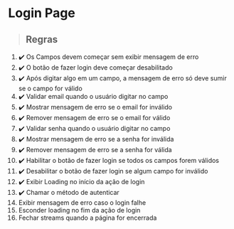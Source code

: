 # Login Page

> ## Regras
1.  ✔️ Os Campos devem começar sem exibir mensagem de erro
2.  ✔️ O botão de fazer login deve começar desabilitado
3.  ✔️ Após digitar algo em um campo, a mensagem de erro só deve sumir se o campo for válido
4.  ✔️ Validar email quando o usuário digitar no campo
5.  ✔️ Mostrar mensagem de erro se o email for inválido
6.  ✔️ Remover mensagem de erro se o email for válido
7.  ✔️ Validar senha quando o usuário digitar no campo
8.  ✔️ Mostrar mensagem de erro se a senha for inválida
9.  ✔️ Remover mensagem de erro se a senha for válida
10. ✔️ Habilitar o botão de fazer login se todos os campos forem válidos
11. ✔️ Desabilitar o botão de fazer login se algum campo for inválido
12. ✔️ Exibir Loading no início da ação de login
13. ✔️ Chamar o método de autenticar
14. Exibir mensagem de erro caso o login falhe
15. Esconder loading no fim da ação de login
16. Fechar streams quando a página for encerrada